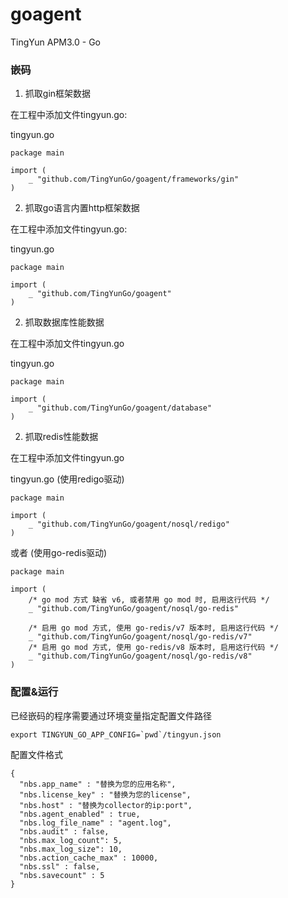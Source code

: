 # goagent
TingYun APM3.0 - Go

### 嵌码
1. 抓取gin框架数据
	
  在工程中添加文件tingyun.go:

tingyun.go
```
package main

import (
	_ "github.com/TingYunGo/goagent/frameworks/gin"
)
```

2. 抓取go语言内置http框架数据

在工程中添加文件tingyun.go:

tingyun.go
```
package main

import (
	_ "github.com/TingYunGo/goagent"
)
```

2.  抓取数据库性能数据

在工程中添加文件tingyun.go

tingyun.go
```
package main

import (
	_ "github.com/TingYunGo/goagent/database"
)
```

2. 抓取redis性能数据

在工程中添加文件tingyun.go

tingyun.go (使用redigo驱动)
```
package main

import (
	_ "github.com/TingYunGo/goagent/nosql/redigo"
)
```

或者 (使用go-redis驱动)
```
package main

import (
	/* go mod 方式 缺省 v6, 或者禁用 go mod 时, 启用这行代码 */
	_ "github.com/TingYunGo/goagent/nosql/go-redis"
	
	/* 启用 go mod 方式, 使用 go-redis/v7 版本时, 启用这行代码 */
	_ "github.com/TingYunGo/goagent/nosql/go-redis/v7"
	/* 启用 go mod 方式, 使用 go-redis/v8 版本时, 启用这行代码 */
	_ "github.com/TingYunGo/goagent/nosql/go-redis/v8"
)
```

### 配置&运行
已经嵌码的程序需要通过环境变量指定配置文件路径
```
export TINGYUN_GO_APP_CONFIG=`pwd`/tingyun.json
```
配置文件格式
```
{
  "nbs.app_name" : "替换为您的应用名称",
  "nbs.license_key" : "替换为您的license",
  "nbs.host" : "替换为collector的ip:port",  
  "nbs.agent_enabled" : true,  
  "nbs.log_file_name" : "agent.log",
  "nbs.audit" : false,
  "nbs.max_log_count": 5,
  "nbs.max_log_size": 10,
  "nbs.action_cache_max" : 10000,
  "nbs.ssl" : false,
  "nbs.savecount" : 5
}
```

